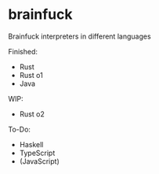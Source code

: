 # brainfuck
Brainfuck interpreters in different languages

Finished:
- Rust
- Rust o1
- Java

WIP:
- Rust o2

To-Do:
- Haskell
- TypeScript
- (JavaScript)
